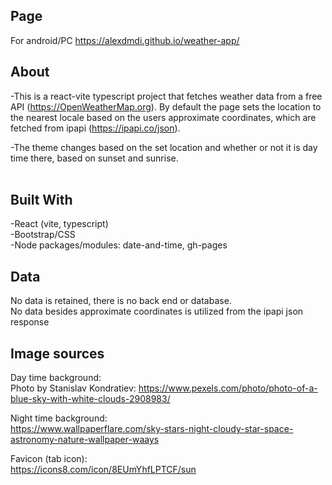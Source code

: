 ## Page
For android/PC 
https://alexdmdi.github.io/weather-app/

## About 
-This is a react-vite typescript project that fetches weather data from a free API (https://OpenWeatherMap.org). By default the page sets the location
to the nearest locale based on the users approximate coordinates, which are fetched from ipapi (https://ipapi.co/json). <br>

-The theme changes based on the set location and whether or not it is day time there, based on sunset and sunrise. <br> <br>


## Built With
-React (vite, typescript) <br>
-Bootstrap/CSS <br>
-Node packages/modules: date-and-time, gh-pages

## Data
No data is retained, there is no back end or database. <br>
No data besides approximate coordinates is utilized from the ipapi json response

## Image sources
Day time background: <br>
Photo by Stanislav Kondratiev: https://www.pexels.com/photo/photo-of-a-blue-sky-with-white-clouds-2908983/

Night time background: <br>
https://www.wallpaperflare.com/sky-stars-night-cloudy-star-space-astronomy-nature-wallpaper-waays


Favicon (tab icon): <br>
https://icons8.com/icon/8EUmYhfLPTCF/sun
